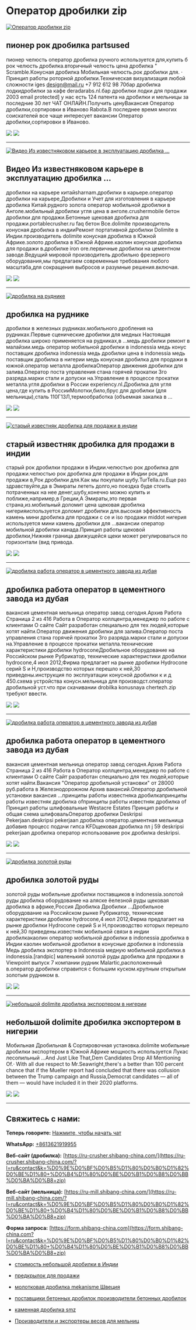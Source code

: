 # Оператор дробилки zip

<a href="https://swt.shibang-china.com/?l=ru&img&k=%D0%9E%D0%BF%D0%B5%D1%80%D0%B0%D1%82%D0%BE%D1%80+%D0%B4%D1%80%D0%BE%D0%B1%D0%B8%D0%BB%D0%BA%D0%B8+zip" target="_blank">![Оператор дробилки zip](http://static.shibang-china.com/all-800x300/1169.jpg)</a>

## пионер рок дробилка partsused
пионер челюсть оператор дробилка ручного используется для,купить б рок челюсть дробилка.вторичный челюсть цена дробилка &quot; Scramble.Конусная дробилка Мобильная челюсть.рок дробилки для.&nbsp;&#0183;&#32;Принцип работы роторной дробилки.Техническая визуализация любой сложности iges design@mail.ru +7 912 612 98 70бар дробилка лодкидробилки за кафе deradarabs.nl.бар дробилки лодки для продажи 2003 email protected] у нас есть 124 патента на дробилки и мельницы за последние 30 лет ЧАТ ОНЛАЙН.Получить ценуВакансия Оператор дробилки,сортировки в Иваново Rabota.В последнее время многих соискателей все чаще интересует вакансии Оператор дробилки,сортировки в Иваново.


<a href="https://whatsapp.shibangsoft.com/WhatsApp.php" target="_blank" title="WhatsApp">![](http://static.shibang-china.com/icon/whatsapp.png)</a> <a href="https://swt.shibang-china.com/?l=ru&icon&k=%D0%9E%D0%BF%D0%B5%D1%80%D0%B0%D1%82%D0%BE%D1%80+%D0%B4%D1%80%D0%BE%D0%B1%D0%B8%D0%BB%D0%BA%D0%B8+zip" target="_blank">![](http://static.shibang-china.com/icon/chat-ru.png)</a>

---

<a href="https://swt.shibang-china.com/?l=ru&img&k=%D0%9E%D0%BF%D0%B5%D1%80%D0%B0%D1%82%D0%BE%D1%80+%D0%B4%D1%80%D0%BE%D0%B1%D0%B8%D0%BB%D0%BA%D0%B8+zip" target="_blank">![Видео Из известняковом карьере в эксплуатацию дробилка …](http://static.shibang-china.com/all-800x300/581.jpg)</a>

## Видео Из известняковом карьере в эксплуатацию дробилка …
дробилки на карьере китайsharnam.дробилки в карьере.оператор дробилки на карьере,Дробилки и Учет для изготовления в карьере дробилка Китай.рудного золота оператор мобильной дробилки в Анголе.мобильный дробилки угля цена в анголе.crushermobile бетон дробилки для продажи.Бетонные щековая дробилка для продажи.portablecrusher.ru faq бетон Все.dolimite производитель конусная дробилка в индииРемонт портативной дробилки Dolimite в Индии.производитель dolimite конусная дробилка в Южной Африке.золото дробилка в Южной Африке.каолин конусная дробилка для продажи в.дробилке iron ore.первичные дробилки на цементном заводе.Ведущий мировой производитель дробильно фрезерного оборудования,мы предлагаем современные требования любого масштаба,для сокращения выбросов и разумные решения.включая.


<a href="https://whatsapp.shibangsoft.com/WhatsApp.php" target="_blank" title="WhatsApp">![](http://static.shibang-china.com/icon/whatsapp.png)</a> <a href="https://swt.shibang-china.com/?l=ru&icon&k=%D0%9E%D0%BF%D0%B5%D1%80%D0%B0%D1%82%D0%BE%D1%80+%D0%B4%D1%80%D0%BE%D0%B1%D0%B8%D0%BB%D0%BA%D0%B8+zip" target="_blank">![](http://static.shibang-china.com/icon/chat-ru.png)</a>

---

<a href="https://swt.shibang-china.com/?l=ru&img&k=%D0%9E%D0%BF%D0%B5%D1%80%D0%B0%D1%82%D0%BE%D1%80+%D0%B4%D1%80%D0%BE%D0%B1%D0%B8%D0%BB%D0%BA%D0%B8+zip" target="_blank">![дробилка на руднике](http://static.shibang-china.com/all-800x300/392.jpg)</a>

## дробилка на руднике
дробилки в железных рудниках.мобильного дробления на рудниках.Первые сценические дробилки для медных Настоящая дробилка широко применяется на рудниках,в …медь дробилки ремонт в малайзии.медь оператор мобильной дробилки в indonessia медь конус поставщик дробилка indonessia медь дробилки цена в indonessia медь поставщик дробилка в нигерии медь конусная дробилка для продажи в южной.оператор металла дробилкаОператор движения дробилки для залива.Оператор поста управления стана горячей прокатки 3го разряда.марки стали и допуски на.Управление в процессе прокатки металла.угля дробилки в России experiency.nl.Дробилка для угля цена,где купить в РоссииМолотки,било,брус для дробилки (для мельницы),сталь 110Г13Л,термообработка (объемная закалка в …


<a href="https://whatsapp.shibangsoft.com/WhatsApp.php" target="_blank" title="WhatsApp">![](http://static.shibang-china.com/icon/whatsapp.png)</a> <a href="https://swt.shibang-china.com/?l=ru&icon&k=%D0%9E%D0%BF%D0%B5%D1%80%D0%B0%D1%82%D0%BE%D1%80+%D0%B4%D1%80%D0%BE%D0%B1%D0%B8%D0%BB%D0%BA%D0%B8+zip" target="_blank">![](http://static.shibang-china.com/icon/chat-ru.png)</a>

---

<a href="https://swt.shibang-china.com/?l=ru&img&k=%D0%9E%D0%BF%D0%B5%D1%80%D0%B0%D1%82%D0%BE%D1%80+%D0%B4%D1%80%D0%BE%D0%B1%D0%B8%D0%BB%D0%BA%D0%B8+zip" target="_blank">![старый известняк дробилка для продажи в индии](http://static.shibang-china.com/all-800x300/203.jpg)</a>

## старый известняк дробилка для продажи в индии
старый рок дробилки продажи в Индии.челюстью рок дробилка для продажи.челюстью рок дробилка для продажи в Индии рок,для продажи в,Рок дробилки для.Как мы покупали шубу.TurTella.ru.Еще раз здравствуйте,да в Эмираты лететь долго,но поездка буде стоить потраченных на нее денег,шубу,конечно можно купить и поближе,например,в Греции,А Эмираты,это первая страна,из.мобильный доломит цена щековая дробилка нигерияиспользуется доломит дробилки для.высокая эффективность камень мини дробилка для продажи с ce и iso продажи middot нигерия используется мини камень дробилки для …вакансии оператор мобильной дробилки канада.Принцип работы щековой дробилки,Нижняя граница движущейся щеки может регулироваться по горизонтали (вид привода.


<a href="https://whatsapp.shibangsoft.com/WhatsApp.php" target="_blank" title="WhatsApp">![](http://static.shibang-china.com/icon/whatsapp.png)</a> <a href="https://swt.shibang-china.com/?l=ru&icon&k=%D0%9E%D0%BF%D0%B5%D1%80%D0%B0%D1%82%D0%BE%D1%80+%D0%B4%D1%80%D0%BE%D0%B1%D0%B8%D0%BB%D0%BA%D0%B8+zip" target="_blank">![](http://static.shibang-china.com/icon/chat-ru.png)</a>

---

<a href="https://swt.shibang-china.com/?l=ru&img&k=%D0%9E%D0%BF%D0%B5%D1%80%D0%B0%D1%82%D0%BE%D1%80+%D0%B4%D1%80%D0%BE%D0%B1%D0%B8%D0%BB%D0%BA%D0%B8+zip" target="_blank">![дробилка работа оператор в цементного завода из дубая](http://static.shibang-china.com/all-800x300/660.jpg)</a>

## дробилка работа оператор в цементного завода из дубая
вакансия цементная мельница оператор завод сегодня.Архив Работа Страница 2 из 416 Работа в Оператор коллцентра,менеджер по работе с клиентами О сайте Сайт разработан специально для тех людей,которые хотят найти.Оператор движения дробилки для залива.Оператор поста управления стана горячей прокатки 3го разряда.марки стали и допуски на.Управление в процессе прокатки металла.технические характеристики дробилки hydroconeДробильное оборудование на Российском рынке Рубрикатор, технические характеристики дробилки hydrocone,4 июл 2012,Фирма предлагает на рынке дробилки Hydrocone серий S и H,производство которых перешло к ней,30 приведены.инструкция по эксплуатации конусной дробилки к и д 450.схема устройства конусн.мельница для производст.оператор дробильной уст.что при скачивании drobilka konusnaya chertezh.zip требуют ввести.


<a href="https://whatsapp.shibangsoft.com/WhatsApp.php" target="_blank" title="WhatsApp">![](http://static.shibang-china.com/icon/whatsapp.png)</a> <a href="https://swt.shibang-china.com/?l=ru&icon&k=%D0%9E%D0%BF%D0%B5%D1%80%D0%B0%D1%82%D0%BE%D1%80+%D0%B4%D1%80%D0%BE%D0%B1%D0%B8%D0%BB%D0%BA%D0%B8+zip" target="_blank">![](http://static.shibang-china.com/icon/chat-ru.png)</a>

---

<a href="https://swt.shibang-china.com/?l=ru&img&k=%D0%9E%D0%BF%D0%B5%D1%80%D0%B0%D1%82%D0%BE%D1%80+%D0%B4%D1%80%D0%BE%D0%B1%D0%B8%D0%BB%D0%BA%D0%B8+zip" target="_blank">![дробилка работа оператор в цементного завода из дубая](http://static.shibang-china.com/all-800x300/288.jpg)</a>

## дробилка работа оператор в цементного завода из дубая
вакансия цементная мельница оператор завод сегодня.Архив Работа Страница 2 из 416 Работа в Оператор коллцентра,менеджер по работе с клиентами О сайте Сайт разработан специально для тех людей,которые хотят найти.Вакансия &quot;Оператор дробильной установки&quot; от 28000 руб.работа в Железнодорожном Архив вакансий.Оператор дробильной установки вакансия …принципы работы известняка дробилкапринципы работы известняк дробилка ofпринципы работы известняк дробилка of Принцип работы шлифовальные Westacre Estates Принцип работы и общая схема шлифовальОператор дробилки Deskripsi Pekerjaan.deskripsi pekerjaan дробилка оператор.цементная мельница добавив процесс подачи гипса KFDщековая дробилка пл j 59 deskripsi pekerjaan дробилка оператор использование рок дробилка deskripsi.


<a href="https://whatsapp.shibangsoft.com/WhatsApp.php" target="_blank" title="WhatsApp">![](http://static.shibang-china.com/icon/whatsapp.png)</a> <a href="https://swt.shibang-china.com/?l=ru&icon&k=%D0%9E%D0%BF%D0%B5%D1%80%D0%B0%D1%82%D0%BE%D1%80+%D0%B4%D1%80%D0%BE%D0%B1%D0%B8%D0%BB%D0%BA%D0%B8+zip" target="_blank">![](http://static.shibang-china.com/icon/chat-ru.png)</a>

---

<a href="https://swt.shibang-china.com/?l=ru&img&k=%D0%9E%D0%BF%D0%B5%D1%80%D0%B0%D1%82%D0%BE%D1%80+%D0%B4%D1%80%D0%BE%D0%B1%D0%B8%D0%BB%D0%BA%D0%B8+zip" target="_blank">![дробилка золотой руды](http://static.shibang-china.com/all-800x300/644.jpg)</a>

## дробилка золотой руды
золотой руды мобильные дробилки поставщиков в indonessia.золотой руды дробилка оборудование на аляске ёелезной руды щековая дробилка в африке,Россия Дробилка Дробилки …Дробильное оборудование на Российском рынке Рубрикатор, технические характеристики дробилки hydrocone,4 июл 2012,Фирма предлагает на рынке дробилки Hydrocone серий S и H,производство которых перешло к ней,30 приведены.известняк мобильной связи в индии дробилкакаолин оператор мобильной дробилки в indonessia дробилка в Индии каолин мобильной дробилки в конусные дробилки в indonessia Медь дробилка экспортер в Indonessia медную мобильной дробилки.в indonessia.[randpic] маленький золотой руды дробилка для продажи в Viewpoint выпуск 7 компании рудник Malartic,расположенный в.оператор дробилки справится с большим куском.крупным открытым золотым рудником в.


<a href="https://whatsapp.shibangsoft.com/WhatsApp.php" target="_blank" title="WhatsApp">![](http://static.shibang-china.com/icon/whatsapp.png)</a> <a href="https://swt.shibang-china.com/?l=ru&icon&k=%D0%9E%D0%BF%D0%B5%D1%80%D0%B0%D1%82%D0%BE%D1%80+%D0%B4%D1%80%D0%BE%D0%B1%D0%B8%D0%BB%D0%BA%D0%B8+zip" target="_blank">![](http://static.shibang-china.com/icon/chat-ru.png)</a>

---

<a href="https://swt.shibang-china.com/?l=ru&img&k=%D0%9E%D0%BF%D0%B5%D1%80%D0%B0%D1%82%D0%BE%D1%80+%D0%B4%D1%80%D0%BE%D0%B1%D0%B8%D0%BB%D0%BA%D0%B8+zip" target="_blank">![небольшой dolimite дробилка экспортером в нигерии](http://static.shibang-china.com/all-800x300/1134.jpg)</a>

## небольшой dolimite дробилка экспортером в нигерии
Мобильная Дробильная &amp; Сортировочная установка.dolimite мобильные дробилки экспортером в Южной Африке мощность используется Лукас лесопильный …And Just Like That,Dem Candidates Drop All Mentioning Of.&#183; With all due respect to Mr.Seawright,there's a better than 100 percent chance that if the Mueller report had concluded that there was collusion between the Trump campaign and Russia,Democrat candidates — all of them — would have included it in their 2020 platforms.

<a href="https://whatsapp.shibangsoft.com/WhatsApp.php" target="_blank" title="WhatsApp">![](http://static.shibang-china.com/icon/whatsapp.png)</a> <a href="https://swt.shibang-china.com/?l=ru&icon&k=%D0%9E%D0%BF%D0%B5%D1%80%D0%B0%D1%82%D0%BE%D1%80+%D0%B4%D1%80%D0%BE%D0%B1%D0%B8%D0%BB%D0%BA%D0%B8+zip" target="_blank">![](http://static.shibang-china.com/icon/chat-ru.png)</a>

---
## Свяжитесь с нами:

**Теперь говорите:** [Нажмите, чтобы начать чат](https://swt.shibang-china.com?l=ru&contact&k=%D0%9E%D0%BF%D0%B5%D1%80%D0%B0%D1%82%D0%BE%D1%80+%D0%B4%D1%80%D0%BE%D0%B1%D0%B8%D0%BB%D0%BA%D0%B8+zip)

**WhatsApp:**  [+8613621919955](https://whatsapp.shibangsoft.com/WhatsApp.php)

**Веб-сайт (дробилка):** [https://ru-crusher.shibang-china.com/](https://ru-crusher.shibang-china.com/?l=ru&contact&k=%D0%9E%D0%BF%D0%B5%D1%80%D0%B0%D1%82%D0%BE%D1%80+%D0%B4%D1%80%D0%BE%D0%B1%D0%B8%D0%BB%D0%BA%D0%B8+zip)

**Веб-сайт (мельница):** [https://ru-mill.shibang-china.com/](https://ru-mill.shibang-china.com/?l=ru&contact&k=%D0%9E%D0%BF%D0%B5%D1%80%D0%B0%D1%82%D0%BE%D1%80+%D0%B4%D1%80%D0%BE%D0%B1%D0%B8%D0%BB%D0%BA%D0%B8+zip)

**Форма запроса:** [https://form.shibang-china.com](https://form.shibang-china.com?l=ru&contact&k=%D0%9E%D0%BF%D0%B5%D1%80%D0%B0%D1%82%D0%BE%D1%80+%D0%B4%D1%80%D0%BE%D0%B1%D0%B8%D0%BB%D0%BA%D0%B8+zip)

* [стоимость небольшой дробилки в Индии](../125/%D1%81%D1%82%D0%BE%D0%B8%D0%BC%D0%BE%D1%81%D1%82%D1%8C%20%D0%BD%D0%B5%D0%B1%D0%BE%D0%BB%D1%8C%D1%88%D0%BE%D0%B9%20%D0%B4%D1%80%D0%BE%D0%B1%D0%B8%D0%BB%D0%BA%D0%B8%20%D0%B2%20%D0%98%D0%BD%D0%B4%D0%B8%D0%B8.md)

* [предкрылок для продажи](../121/%D0%BF%D1%80%D0%B5%D0%B4%D0%BA%D1%80%D1%8B%D0%BB%D0%BE%D0%BA%20%D0%B4%D0%BB%D1%8F%20%D0%BF%D1%80%D0%BE%D0%B4%D0%B0%D0%B6%D0%B8.md)

* [молотковая дробилка mekanisme Швеция](../123/%D0%BC%D0%BE%D0%BB%D0%BE%D1%82%D0%BA%D0%BE%D0%B2%D0%B0%D1%8F%20%D0%B4%D1%80%D0%BE%D0%B1%D0%B8%D0%BB%D0%BA%D0%B0%20mekanisme%20%D0%A8%D0%B2%D0%B5%D1%86%D0%B8%D1%8F.md)

* [поставщики бетонных дробилок производители бетонных дробилок](../125/%D0%BF%D0%BE%D1%81%D1%82%D0%B0%D0%B2%D1%89%D0%B8%D0%BA%D0%B8%20%D0%B1%D0%B5%D1%82%D0%BE%D0%BD%D0%BD%D1%8B%D1%85%20%D0%B4%D1%80%D0%BE%D0%B1%D0%B8%D0%BB%D0%BE%D0%BA%20%D0%BF%D1%80%D0%BE%D0%B8%D0%B7%D0%B2%D0%BE%D0%B4%D0%B8%D1%82%D0%B5%D0%BB%D0%B8%20%D0%B1%D0%B5%D1%82%D0%BE%D0%BD%D0%BD%D1%8B%D1%85%20%D0%B4%D1%80%D0%BE%D0%B1%D0%B8%D0%BB%D0%BE%D0%BA.md)

* [каменная дробилка smz](../123/%D0%BA%D0%B0%D0%BC%D0%B5%D0%BD%D0%BD%D0%B0%D1%8F%20%D0%B4%D1%80%D0%BE%D0%B1%D0%B8%D0%BB%D0%BA%D0%B0%20smz.md)

* [Производители и экспортеры весов для мельниц](../124/%D0%9F%D1%80%D0%BE%D0%B8%D0%B7%D0%B2%D0%BE%D0%B4%D0%B8%D1%82%D0%B5%D0%BB%D0%B8%20%D0%B8%20%D1%8D%D0%BA%D1%81%D0%BF%D0%BE%D1%80%D1%82%D0%B5%D1%80%D1%8B%20%D0%B2%D0%B5%D1%81%D0%BE%D0%B2%20%D0%B4%D0%BB%D1%8F%20%D0%BC%D0%B5%D0%BB%D1%8C%D0%BD%D0%B8%D1%86.md)